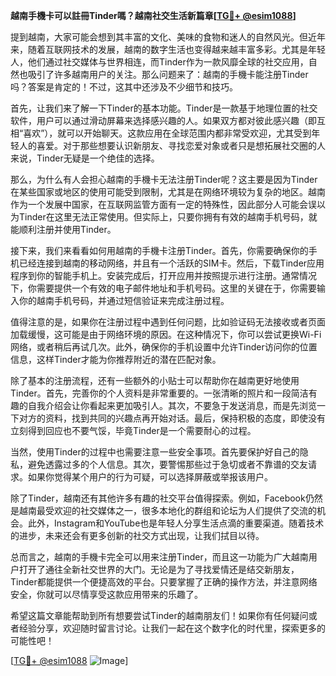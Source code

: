 **越南手機卡可以註冊Tinder嗎？越南社交生活新篇章[[TG💪+ @esim1088](https://t.me/s/esim1088)]**

提到越南，大家可能会想到其丰富的文化、美味的食物和迷人的自然风光。但近年来，随着互联网技术的发展，越南的数字生活也变得越来越丰富多彩。尤其是年轻人，他们通过社交媒体与世界相连，而Tinder作为一款风靡全球的社交应用，自然也吸引了许多越南用户的关注。那么问题来了：越南的手機卡能注册Tinder吗？答案是肯定的！不过，这其中还涉及不少细节和技巧。

首先，让我们来了解一下Tinder的基本功能。Tinder是一款基于地理位置的社交软件，用户可以通过滑动屏幕来选择感兴趣的人。如果双方都对彼此感兴趣（即互相“喜欢”），就可以开始聊天。这款应用在全球范围内都非常受欢迎，尤其受到年轻人的喜爱。对于那些想要认识新朋友、寻找恋爱对象或者只是想拓展社交圈的人来说，Tinder无疑是一个绝佳的选择。

那么，为什么有人会担心越南的手機卡无法注册Tinder呢？这主要是因为Tinder在某些国家或地区的使用可能受到限制，尤其是在网络环境较为复杂的地区。越南作为一个发展中国家，在互联网监管方面有一定的特殊性，因此部分人可能会误以为Tinder在这里无法正常使用。但实际上，只要你拥有有效的越南手机号码，就能顺利注册并使用Tinder。

接下来，我们来看看如何用越南的手機卡注册Tinder。首先，你需要确保你的手机已经连接到越南的移动网络，并且有一个活跃的SIM卡。然后，下载Tinder应用程序到你的智能手机上。安装完成后，打开应用并按照提示进行注册。通常情况下，你需要提供一个有效的电子邮件地址和手机号码。这里的关键在于，你需要输入你的越南手机号码，并通过短信验证来完成注册过程。

值得注意的是，如果你在注册过程中遇到任何问题，比如验证码无法接收或者页面加载缓慢，这可能是由于网络环境的原因。在这种情况下，你可以尝试更换Wi-Fi网络，或者稍后再试几次。此外，确保你的手机设置中允许Tinder访问你的位置信息，这样Tinder才能为你推荐附近的潜在匹配对象。

除了基本的注册流程，还有一些额外的小贴士可以帮助你在越南更好地使用Tinder。首先，完善你的个人资料是非常重要的。一张清晰的照片和一段简洁有趣的自我介绍会让你看起来更加吸引人。其次，不要急于发送消息，而是先浏览一下对方的资料，找到共同的兴趣点再开始对话。最后，保持积极的态度，即使没有立刻得到回应也不要气馁，毕竟Tinder是一个需要耐心的过程。

当然，使用Tinder的过程中也需要注意一些安全事项。首先要保护好自己的隐私，避免透露过多的个人信息。其次，要警惕那些过于急切或者不靠谱的交友请求。如果你觉得某个用户的行为可疑，可以选择屏蔽或举报该用户。

除了Tinder，越南还有其他许多有趣的社交平台值得探索。例如，Facebook仍然是越南最受欢迎的社交媒体之一，很多本地化的群组和论坛为人们提供了交流的机会。此外，Instagram和YouTube也是年轻人分享生活点滴的重要渠道。随着技术的进步，未来还会有更多创新的社交方式出现，让我们拭目以待。

总而言之，越南的手機卡完全可以用来注册Tinder，而且这一功能为广大越南用户打开了通往全新社交世界的大门。无论是为了寻找爱情还是结交新朋友，Tinder都能提供一个便捷高效的平台。只要掌握了正确的操作方法，并注意网络安全，你就可以尽情享受这款应用带来的乐趣了。

希望这篇文章能帮助到所有想要尝试Tinder的越南朋友们！如果你有任何疑问或者经验分享，欢迎随时留言讨论。让我们一起在这个数字化的时代里，探索更多的可能性吧！

[[TG💪+ @esim1088](https://t.me/s/esim1088) ![Image](https://i.postimg.cc/4NQfJmqS/Snipaste-2025-05-13-00-14-12.png)]